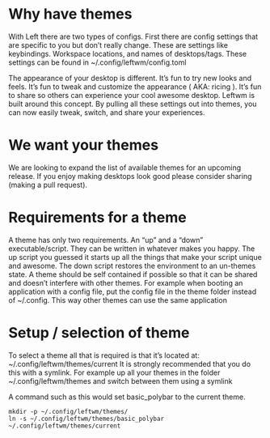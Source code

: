 # Why have themes

With Left there are two types of configs. First there are config settings that are specific to you but don’t really change. These are settings like keybindings. Workspace locations, and names of desktops/tags. These settings can be found in ~/.config/leftwm/config.toml

The appearance of your desktop is different. It’s fun to try new looks and feels. It’s fun to tweak and customize the appearance ( AKA: ricing ). It’s fun to share so others can experience your cool awesome desktop. Leftwm is built around this concept. By pulling all these settings out into themes, you can now easily tweak, switch, and share your experiences. 


# We want your themes

We are looking to expand the list of available themes for an upcoming release. If you enjoy making desktops look good please consider sharing (making a pull request).


# Requirements for a theme

A theme has only two requirements. An “up” and a “down” executable/script. They can be written in whatever makes you happy. The up script you guessed it starts up all the things that make your script unique and awesome. The down script restores the environment to an un-themes state. A theme should be self contained if possible so that it can be shared and doesn’t interfere with other themes. For example when booting an application with a config file, put the config file in the theme folder instead of ~/.config. This way other themes can use the same application 


# Setup / selection of theme

To select a theme all that is required is that it’s located at: ~/.config/leftwm/themes/current
It is strongly recommended that you do this with a symlink. For example up all your themes in the folder ~/.config/leftwm/themes and switch between them using a symlink

A command such as this would set basic_polybar to the current theme.

```
mkdir -p ~/.config/leftwm/themes/
ln -s ~/.config/leftwm/themes/basic_polybar ~/.config/leftwm/themes/current
```


